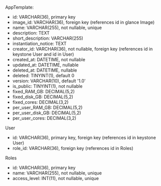 AppTemplate:
- id: VARCHAR(36), primary key
- image_id: VARCHAR(36), foreign key (references id in glance Image)
- name: VARCHAR(255), not nullable, unique
- description: TEXT
- short_description: VARCHAR(255)
- instantiation_notice: TEXT
- creator_id: VARCHAR(36), not nullable, foreign key (references id in keystone User and id in User)
- created_at: DATETIME, not nullable
- updated_at: DATETIME, nullable
- deleted_at: DATETIME, nullable
- deleted: TINYINT(1), default 0
- version: VARCHAR(10), default '1.0'
- is_public: TINYINT(1), not nullable
- fixed_RAM_GB: DECIMAL(5,2)
- fixed_disk_GB: DECIMAL(5,2)
- fixed_cores: DECIMAL(3,2)
- per_user_RAM_GB: DECIMAL(5,2)
- per_user_disk_GB: DECIMAL(5,2)
- per_user_cores: DECIMAL(3,2)


User
- id: VARCHAR(36), primary key, foreign key (references id in keystone User)
- role_id: VARCHAR(36), foreign key (references id in Roles)

Roles
- id: VARCHAR(36), primary key
- name: VARCHAR(255), not nullable, unique
- access_level: INT(11), not nullable, unique
